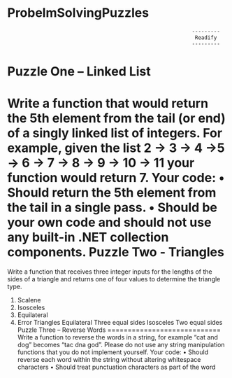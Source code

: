 # ProbelmSolvingPuzzles
                                                               ---------
                                                                Readify
                                                               ---------
Puzzle One – Linked List
=========================
Write a function that would return the 5th element from the tail (or end) of a singly linked list of integers.
For example, given the list 2 -> 3 -> 4 ->5 -> 6 -> 7 -> 8 -> 9 -> 10 -> 11 your function would return 7.
Your code:
•	Should return the 5th element from the tail in a single pass.
•	Should be your own code and should not use any built-in .NET collection components.
Puzzle Two - Triangles
======================
Write a function that receives three integer inputs for the lengths of the sides of a triangle and returns one of four values to determine the triangle type.
1.	Scalene
2.	Isosceles
3.	Equilateral
4.	Error
Triangles
Equilateral
Three equal sides
Isosceles
Two equal sides
Puzzle Three – Reverse Words
============================
Write a function to reverse the words in a string, for example “cat and dog” becomes “tac dna god”.
Please do not use any string manipulation functions that you do not implement yourself.
Your code:
•	Should reverse each word within the string without altering whitespace characters
•	Should treat punctuation characters as part of the word
